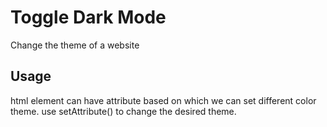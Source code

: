 # Toggle Dark Mode
Change the theme of a website

## Usage
html element can have attribute based on which we can set different color theme.
use setAttribute() to change the desired theme.
